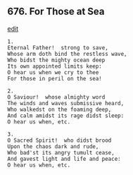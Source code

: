 
## 676.  For Those at Sea
[edit](https://docs.google.com/document/d/17Odly9D9PQlbbHI5FyUsP1%2DoqRINUKTN/edit?mode=html)



    1.
    Eternal Father!  strong to save,
    Whose arm doth bind the restless wave,
    Who bidst the mighty ocean deep
    Its own appointed limits keep:
    O hear us when we cry to thee
    For those in peril on the sea!

    2.
    O Saviour!  whose almighty word
    The winds and waves submissive heard,
    Who walkedst on the foaming deep,
    And calm amidst its rage didst sleep:
    O hear us when, etc.

    3.
    O Sacred Spirit!  who didst brood
    Upon the chaos dark and rude,
    Who bad'st its angry tumult cease,
    And gavest light and life and peace:
    O hear us when, etc.
